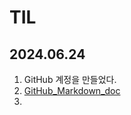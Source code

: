 # TIL

## 2024.06.24
1. GitHub 계정을 만들었다.
3. [GitHub_Markdown_doc](https://github.com/jinkyukim-me/markdown_ko)
4. 
